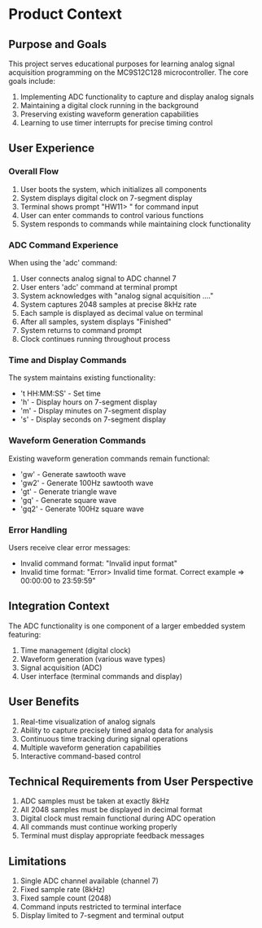 # Product Context

## Purpose and Goals
This project serves educational purposes for learning analog signal acquisition programming on the MC9S12C128 microcontroller. The core goals include:

1. Implementing ADC functionality to capture and display analog signals
2. Maintaining a digital clock running in the background
3. Preserving existing waveform generation capabilities
4. Learning to use timer interrupts for precise timing control

## User Experience

### Overall Flow
1. User boots the system, which initializes all components
2. System displays digital clock on 7-segment display
3. Terminal shows prompt "HW11> " for command input
4. User can enter commands to control various functions
5. System responds to commands while maintaining clock functionality

### ADC Command Experience
When using the 'adc' command:
1. User connects analog signal to ADC channel 7
2. User enters 'adc' command at terminal prompt
3. System acknowledges with "analog signal acquisition ...."
4. System captures 2048 samples at precise 8kHz rate
5. Each sample is displayed as decimal value on terminal
6. After all samples, system displays "Finished"
7. System returns to command prompt
8. Clock continues running throughout process

### Time and Display Commands
The system maintains existing functionality:
- 't HH:MM:SS' - Set time
- 'h' - Display hours on 7-segment display
- 'm' - Display minutes on 7-segment display
- 's' - Display seconds on 7-segment display

### Waveform Generation Commands
Existing waveform generation commands remain functional:
- 'gw' - Generate sawtooth wave
- 'gw2' - Generate 100Hz sawtooth wave
- 'gt' - Generate triangle wave
- 'gq' - Generate square wave
- 'gq2' - Generate 100Hz square wave

### Error Handling
Users receive clear error messages:
- Invalid command format: "Invalid input format"
- Invalid time format: "Error> Invalid time format. Correct example => 00:00:00 to 23:59:59"

## Integration Context
The ADC functionality is one component of a larger embedded system featuring:
1. Time management (digital clock)
2. Waveform generation (various wave types)
3. Signal acquisition (ADC)
4. User interface (terminal commands and display)

## User Benefits
1. Real-time visualization of analog signals
2. Ability to capture precisely timed analog data for analysis
3. Continuous time tracking during signal operations
4. Multiple waveform generation capabilities
5. Interactive command-based control

## Technical Requirements from User Perspective
1. ADC samples must be taken at exactly 8kHz
2. All 2048 samples must be displayed in decimal format
3. Digital clock must remain functional during ADC operation
4. All commands must continue working properly
5. Terminal must display appropriate feedback messages

## Limitations
1. Single ADC channel available (channel 7)
2. Fixed sample rate (8kHz)
3. Fixed sample count (2048)
4. Command inputs restricted to terminal interface
5. Display limited to 7-segment and terminal output 